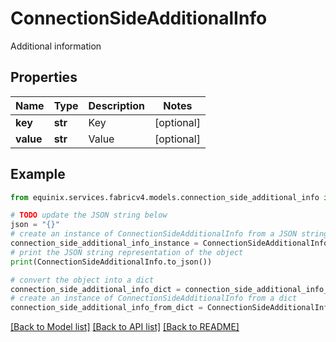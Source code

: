 # ConnectionSideAdditionalInfo

Additional information

## Properties

Name | Type | Description | Notes
------------ | ------------- | ------------- | -------------
**key** | **str** | Key | [optional] 
**value** | **str** | Value | [optional] 

## Example

```python
from equinix.services.fabricv4.models.connection_side_additional_info import ConnectionSideAdditionalInfo

# TODO update the JSON string below
json = "{}"
# create an instance of ConnectionSideAdditionalInfo from a JSON string
connection_side_additional_info_instance = ConnectionSideAdditionalInfo.from_json(json)
# print the JSON string representation of the object
print(ConnectionSideAdditionalInfo.to_json())

# convert the object into a dict
connection_side_additional_info_dict = connection_side_additional_info_instance.to_dict()
# create an instance of ConnectionSideAdditionalInfo from a dict
connection_side_additional_info_from_dict = ConnectionSideAdditionalInfo.from_dict(connection_side_additional_info_dict)
```
[[Back to Model list]](../README.md#documentation-for-models) [[Back to API list]](../README.md#documentation-for-api-endpoints) [[Back to README]](../README.md)


